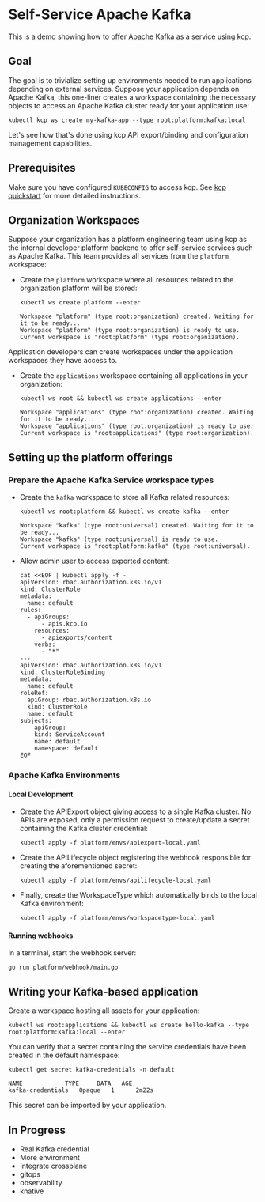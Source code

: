 # Self-Service Apache Kafka

This is a demo showing how to offer Apache Kafka as a service using kcp.

## Goal

The goal is to trivialize setting up environments needed to run applications
depending on external services. Suppose your application depends on Apache Kafka,
this one-liner creates a workspace containing the necessary objects to access an Apache Kafka cluster
ready for your application use:

```shell
kubectl kcp ws create my-kafka-app --type root:platform:kafka:local
```

Let's see how that's done using kcp API export/binding and configuration management capabilities.

## Prerequisites

Make sure you have configured `KUBECONFIG` to access kcp. See [kcp quickstart](https://docs.kcp.io/kcp/main) for more detailed instructions.

## Organization Workspaces

Suppose your organization has a platform engineering team using kcp as the internal developer
platform backend to offer self-service services such as Apache Kafka. This team provides all
services from the `platform` workspace:

- Create the `platform` workspace where all resources related to the organization platform will be stored:

  ```shell
  kubectl ws create platform --enter
  ```

  ```shell
  Workspace "platform" (type root:organization) created. Waiting for it to be ready...
  Workspace "platform" (type root:organization) is ready to use.
  Current workspace is "root:platform" (type root:organization).
  ```

Application developers can create workspaces under the application workspaces they have access to.

- Create the `applications` workspace containing all applications in your organization:

  ```shell
  kubectl ws root && kubectl ws create applications --enter
  ```

  ```shell
  Workspace "applications" (type root:organization) created. Waiting for it to be ready...
  Workspace "applications" (type root:organization) is ready to use.
  Current workspace is "root:applications" (type root:organization).
  ```

## Setting up the platform offerings

### Prepare the Apache Kafka Service workspace types

- Create the `kafka` workspace to store all Kafka related resources:

  ```shell
  kubectl ws root:platform && kubectl ws create kafka --enter
  ```

  ```shell
  Workspace "kafka" (type root:universal) created. Waiting for it to be ready...
  Workspace "kafka" (type root:universal) is ready to use.
  Current workspace is "root:platform:kafka" (type root:universal).
  ```

- Allow admin user to access exported content:

  ```shell
  cat <<EOF | kubectl apply -f -
  apiVersion: rbac.authorization.k8s.io/v1
  kind: ClusterRole
  metadata:
    name: default
  rules:
    - apiGroups:
        - apis.kcp.io
      resources:
        - apiexports/content
      verbs:
        - "*"
  ---
  apiVersion: rbac.authorization.k8s.io/v1
  kind: ClusterRoleBinding
  metadata:
    name: default
  roleRef:
    apiGroup: rbac.authorization.k8s.io
    kind: ClusterRole
    name: default
  subjects:
    - apiGroup:
      kind: ServiceAccount
      name: default
      namespace: default
  EOF
  ```

### Apache Kafka Environments

#### Local Development

- Create the APIExport object giving access to a single Kafka cluster. No APIs are exposed, only a
  permission request to create/update a secret containing the Kafka cluster credential:

  ```shell
  kubectl apply -f platform/envs/apiexport-local.yaml
  ```

- Create the APILifecycle object registering the webhook responsible for creating the aforementioned secret:

  ```shell
  kubectl apply -f platform/envs/apilifecycle-local.yaml
  ```

- Finally, create the WorkspaceType which automatically binds to the local Kafka environment:

  ```shell
  kubectl apply -f platform/envs/workspacetype-local.yaml
  ```

#### Running webhooks

In a terminal, start the webhook server:

```shell
go run platform/webhook/main.go
```

## Writing your Kafka-based application

Create a workspace hosting all assets for your application:

```shell
kubectl ws root:applications && kubectl ws create hello-kafka --type root:platform:kafka:local --enter
```

You can verify that a secret containing the service credentials have been created in the default namespace:

```shell
kubectl get secret kafka-credentials -n default
```

```shell
NAME            TYPE     DATA   AGE
kafka-credentials   Opaque   1      2m22s
```

This secret can be imported by your application.


## In Progress

- Real Kafka credential
- More environment
- Integrate crossplane
- gitops
- observability
- knative
